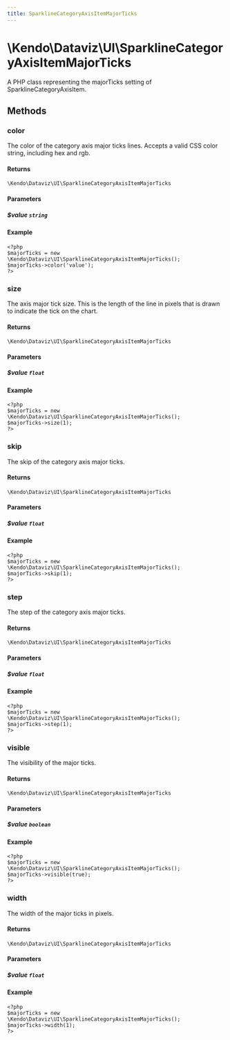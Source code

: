 ```yaml
---
title: SparklineCategoryAxisItemMajorTicks
---
```


# \Kendo\Dataviz\UI\SparklineCategoryAxisItemMajorTicks

A PHP class representing the majorTicks setting of SparklineCategoryAxisItem.


## Methods

### color
The color of the category axis major ticks lines. Accepts a valid CSS color string, including hex and rgb.

#### Returns
`\Kendo\Dataviz\UI\SparklineCategoryAxisItemMajorTicks`

#### Parameters

##### $value `string`



#### Example 
    <?php
    $majorTicks = new \Kendo\Dataviz\UI\SparklineCategoryAxisItemMajorTicks();
    $majorTicks->color('value');
    ?>

### size
The axis major tick size. This is the length of the line in pixels that is drawn to indicate the tick
on the chart.

#### Returns
`\Kendo\Dataviz\UI\SparklineCategoryAxisItemMajorTicks`

#### Parameters

##### $value `float`



#### Example 
    <?php
    $majorTicks = new \Kendo\Dataviz\UI\SparklineCategoryAxisItemMajorTicks();
    $majorTicks->size(1);
    ?>

### skip
The skip of the category axis major ticks.

#### Returns
`\Kendo\Dataviz\UI\SparklineCategoryAxisItemMajorTicks`

#### Parameters

##### $value `float`



#### Example 
    <?php
    $majorTicks = new \Kendo\Dataviz\UI\SparklineCategoryAxisItemMajorTicks();
    $majorTicks->skip(1);
    ?>

### step
The step of the category axis major ticks.

#### Returns
`\Kendo\Dataviz\UI\SparklineCategoryAxisItemMajorTicks`

#### Parameters

##### $value `float`



#### Example 
    <?php
    $majorTicks = new \Kendo\Dataviz\UI\SparklineCategoryAxisItemMajorTicks();
    $majorTicks->step(1);
    ?>

### visible
The visibility of the major ticks.

#### Returns
`\Kendo\Dataviz\UI\SparklineCategoryAxisItemMajorTicks`

#### Parameters

##### $value `boolean`



#### Example 
    <?php
    $majorTicks = new \Kendo\Dataviz\UI\SparklineCategoryAxisItemMajorTicks();
    $majorTicks->visible(true);
    ?>

### width
The width of the major ticks in pixels.

#### Returns
`\Kendo\Dataviz\UI\SparklineCategoryAxisItemMajorTicks`

#### Parameters

##### $value `float`



#### Example 
    <?php
    $majorTicks = new \Kendo\Dataviz\UI\SparklineCategoryAxisItemMajorTicks();
    $majorTicks->width(1);
    ?>

